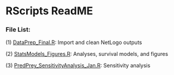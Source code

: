 # RScripts ReadME

### File List: 
(1) [DataPrep_Final.R](DataPrep_Final.R): Import and clean NetLogo outputs

(2) [StatsModels_Figures.R](StatsModels_Figures.R): Analyses, survival models, and figures

(3) [PredPrey_SensitivityAnalysis_Jan.R](PredPrey_SensitivityAnalysis_Jan.R): Sensitivity analysis
